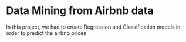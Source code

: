 # Data Mining from Airbnb data

In this project, we had to create Regression and Classification models in order to predict the airbnb prices
